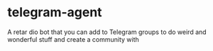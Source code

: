# telegram-agent
A retar dio bot that you can add to Telegram groups to do weird and wonderful stuff and create a community with

